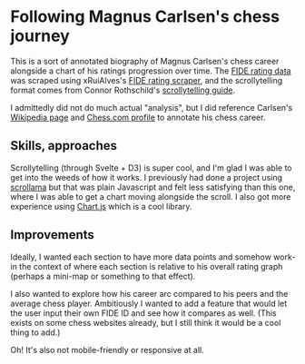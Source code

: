 # Following Magnus Carlsen's chess journey

This is a sort of annotated biography of Magnus Carlsen's chess career alongside a chart of his ratings progression over time. The [FIDE rating data](https://ratings.fide.com/profile/1503014) was scraped using xRuiAlves's [FIDE rating scraper](https://github.com/xRuiAlves/fide-ratings-scraper), and the scrollytelling format comes from Connor Rothschild's [scrollytelling guide](https://www.connorrothschild.com/post/svelte-scrollytelling).

I admittedly did not do much actual "analysis", but I did reference Carlsen's [Wikipedia page](https://en.wikipedia.org/wiki/Magnus_Carlsen) and [Chess.com profile](https://www.chess.com/players/magnus-carlsen) to annotate his chess career.

## Skills, approaches

Scrollytelling (through Svelte + D3) is super cool, and I'm glad I was able to get into the weeds of how it works. I previously had done a project using [scrollama](https://github.com/russellsamora/scrollama) but that was plain Javascript and felt less satisfying than this one, where I was able to get a chart moving alongside the scroll. I also got more experience using [Chart.js](https://www.chartjs.org/) which is a cool library. 

## Improvements

Ideally, I wanted each section to have more data points and somehow work-in the context of where each section is relative to his overall rating graph (perhaps a mini-map or something to that effect).

I also wanted to explore how his career arc compared to his peers and the average chess player. Ambitiously I wanted to add a feature that would let the user input their own FIDE ID and see how it compares as well. (This exists on some chess websites already, but I still think it would be a cool thing to add.)

Oh! It's also not mobile-friendly or responsive at all. 